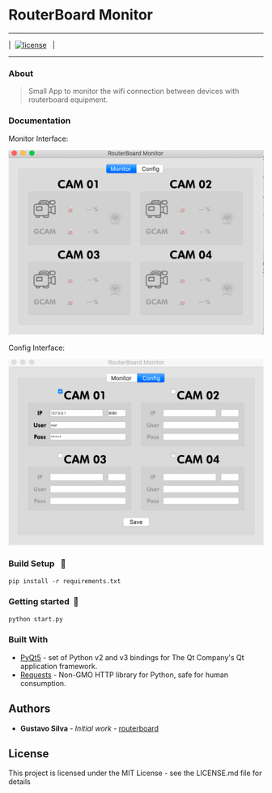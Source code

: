 # RouterBoard Monitor

---

| &nbsp;[![license](https://img.shields.io/github/license/ajaymache/travis-ci-with-github.svg)](https://opensource.org/licenses/MIT)&nbsp;&nbsp; |

---

### About
> Small App to monitor the wifi connection between devices with routerboard equipment.

### Documentation

Monitor Interface:
<p align="center" >
    <img src="docs/monitorinterface.png" title="Monitor">
</p>

Config Interface:
<p align="center" >
    <img src="docs/configinterface.png" title="Config">
</p>

### Build Setup &nbsp; :construction:

``` 
pip install -r requirements.txt
```

### Getting started &nbsp;:running:

``` 
python start.py
```

### Built With

* [PyQt5](https://www.riverbankcomputing.com/software/pyqt/intro) - set of Python v2 and v3 bindings for The Qt Company's Qt application framework.
* [Requests](https://2.python-requests.org//en/master/#) - Non-GMO HTTP library for Python, safe for human consumption.

## Authors

* **Gustavo Silva** - *Initial work* - [routerboard](https://github.com/gusilva/routerboard)

## License

This project is licensed under the MIT License - see the LICENSE.md file for details

